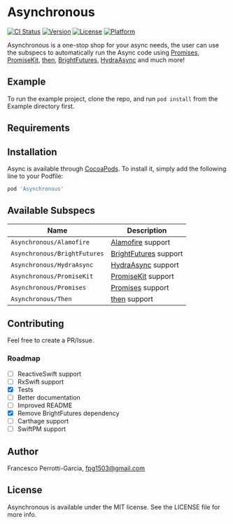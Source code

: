 # Asynchronous

[![CI Status](http://img.shields.io/travis/fpg1503/Async.svg?style=flat)](https://travis-ci.org/fpg1503/Asynchronous)
[![Version](https://img.shields.io/cocoapods/v/Async.svg?style=flat)](http://cocoapods.org/pods/Asynchronous)
[![License](https://img.shields.io/cocoapods/l/Async.svg?style=flat)](http://cocoapods.org/pods/Asynchronous)
[![Platform](https://img.shields.io/cocoapods/p/Async.svg?style=flat)](http://cocoapods.org/pods/Asynchronous)

Asynchronous is a one-stop shop for your async needs, the user can use the subspecs to automatically run the Async code using [Promises](https://github.com/khanlou/Promise), [PromiseKit](https://github.com/mxcl/PromiseKit), [then](https://github.com/freshOS/then), [BrightFutures](https://github.com/Thomvis/BrightFutures), [HydraAsync](https://github.com/malcommac/Hydra) and much more!

## Example

To run the example project, clone the repo, and run `pod install` from the Example directory first.

## Requirements

## Installation

Async is available through [CocoaPods](http://cocoapods.org). To install
it, simply add the following line to your Podfile:

```ruby
pod 'Asynchronous'
```

## Available Subspecs
| Name | Description |
|-------|------------|
| `Asynchronous/Alamofire` | [Alamofire](https://github.com/Alamofire/Alamofire) support |
| `Asynchronous/BrightFutures` |  [BrightFutures](https://github.com/Thomvis/BrightFutures) support |
| `Asynchronous/HydraAsync` |  [HydraAsync](https://github.com/malcommac/Hydra) support |
| `Asynchronous/PromiseKit` | [PromiseKit](https://github.com/mxcl/PromiseKit) support |
| `Asynchronous/Promises` |  [Promises](https://github.com/khanlou/Promise) support |
| `Asynchronous/Then` |  [then](https://github.com/freshOS/then) support |

## Contributing
Feel free to create a PR/Issue.

### Roadmap
- [ ] ReactiveSwift support
- [ ] RxSwift support
- [x] Tests
- [ ] Better documentation
- [ ] Improved README
- [x] Remove BrightFutures dependency
- [ ] Carthage support
- [ ] SwiftPM support

## Author

Francesco Perrotti-Garcia, fpg1503@gmail.com

## License

Asynchronous is available under the MIT license. See the LICENSE file for more info.
